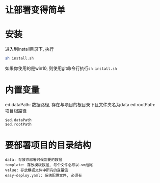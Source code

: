 # 让部署变得简单

# 安装

进入到install目录下, 执行

```sh
sh install.sh
```

如果你使用的是win10, 则使用git命令行执行`sh install.sh`

# 内置变量

ed.dataPath: 数据路径, 存在与项目的根目录下且文件夹名为data
ed.rootPath: 项目根路径
```text
$ed.dataPath
$ed.rootPath
```

# 要部署项目的目录结构

```text
data: 存放你部署时候需要的数据
template: 存放模板数据, 每个文件必须以.vm结尾
value: 存放模板文件中所有的变量值
easy-deploy.yaml: 系统配置文件, 必须有
```

